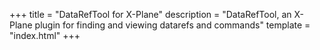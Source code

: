 +++
title = "DataRefTool for X-Plane"
description = "DataRefTool, an X-Plane plugin for finding and viewing datarefs and commands"
template = "index.html"
+++